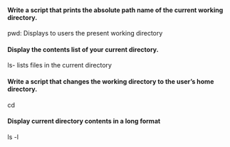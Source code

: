 #### Write a script that prints the absolute path name of the current working directory.
 pwd: Displays to users the present working directory
 #### Display the contents list of your current directory.
 ls- lists files in the current directory
 #### Write a script that changes the working directory to the user’s home directory.
 cd 
 #### Display current directory contents in a long format
 ls -l
 